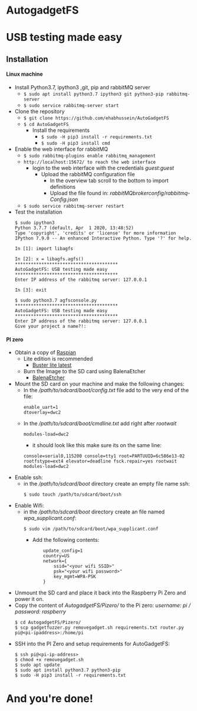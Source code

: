 # AutogadgetFS
# USB testing made easy
## Installation
#### Linux machine

* Install Python3.7, ipython3 ,git, pip and rabbitMQ server
    * ```$ sudo apt install python3.7 ipython3 git python3-pip rabbitmq-server```
    * ```$ sudo service rabbitmq-server start```
* Clone the repository
    * ```$ git clone https://github.com/ehabhussein/AutoGadgetFS```
    * ```$ cd AutoGadgetFS```
        * Install the requirements
            * ```$ sudo -H pip3 install -r requirements.txt```
            * ```$ sudo -H pip3 install cmd```
* Enable the web interface for rabbitMQ
    * ```$ sudo rabbitmq-plugins enable rabbitmq_management```    
    * ```http://localhost:15672/ to reach the web interface```
        * login to the web interface with the credentials *guest:guest*
            * Upload the rabbitMQ configuration file
                * In the overview tab scroll to the bottom to import definitions
                * Upload the file found in: *rabbitMQbrokerconfig/rabbitmq-Config.json*
    * ```$ sudo service rabbitmq-server restart```
* Test the installation 
    ```
    $ sudo ipython3
    Python 3.7.7 (default, Apr  1 2020, 13:48:52) 
    Type 'copyright', 'credits' or 'license' for more information
    IPython 7.9.0 -- An enhanced Interactive Python. Type '?' for help.

    In [1]: import libagfs     
                                                                                                                                                                    
    In [2]: x = libagfs.agfs()                                                                                                                                                                    
    ***************************************
    AutoGadgetFS: USB testing made easy
    ***************************************
    Enter IP address of the rabbitmq server: 127.0.0.1
  
    In [3]: exit
    
    $ sudo python3.7 agfsconsole.py
    ***************************************
    AutoGadgetFS: USB testing made easy
    ***************************************
    Enter IP address of the rabbitmq server: 127.0.0.1
    Give your project a name?!: 
   ```

#### PI zero
* Obtain a copy of [Raspian](https://www.raspberrypi.org/downloads/raspbian/)
    * Lite edition is recommended 
        * [Buster lite latest](https://downloads.raspberrypi.org/raspios_lite_armhf_latest)
    * Burn the Image to the SD card using BalenaEtcher
        * [BalenaEtcher](https://www.balena.io/etcher/)
* Mount the SD card on your machine and make the following changes:
    * In the */path/to/sdcard/boot/config.txt* file add to the very end of the file:
        ```
        enable_uart=1
        dtoverlay=dwc2
        ```
    * In the */path/to/sdcard/boot/cmdline.txt* add right after *rootwait* 
        ```
        modules-load=dwc2
        ```
        * it should look like this make sure its on the same line:
        ```
      console=serial0,115200 console=tty1 root=PARTUUID=6c586e13-02 rootfstype=ext4 elevator=deadline fsck.repair=yes rootwait modules-load=dwc2
      ```
* Enable ssh:
    * in the */path/to/sdcard/boot* directory create an empty file name ssh:
        ```
        $ sudo touch /path/to/sdcard/boot/ssh
       ```
* Enable Wifi:
    * in the */path/to/sdcard/boot* directory create an file named *wpa_supplicant.conf*:
        ```
        $ sudo vim /path/to/sdcard/boot/wpa_supplicant.conf
        ```
        * Add the following contents:
            ```ctrl_interface=DIR=/var/run/wpa_supplicant GROUP=netdev
                update_config=1
                country=US
                network={
                    ssid="<your wifi SSID>"
                    psk="<your wifi password>"
                    key_mgmt=WPA-PSK
                }
          ``` 
* Unmount the SD card and place it back into the Raspberry Pi Zero and power it on.
* Copy the content of *AutogadgetFS/Pizero/* to the Pi zero: *username: pi / password: raspberry*
    ```
    $ cd AutogadgetFS/Pizero/
    $ scp gadgetfuzzer.py removegadget.sh requirements.txt router.py pi@<pi-ipaddress>:/home/pi
    ``` 
* SSH into the PI Zero and setup requirements for AutoGadgetFS:
    ```
    $ ssh pi@<pi-ip-address>
    $ chmod +x removegadget.sh
    $ sudo apt update
    $ sudo apt install python3.7 python3-pip
    $ sudo -H pip3 install -r requirements.txt
    ```
# And you're done!
